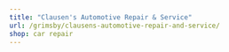 ```yaml
---
title: "Clausen's Automotive Repair & Service"
url: /grimsby/clausens-automotive-repair-and-service/
shop: car repair
---
```


